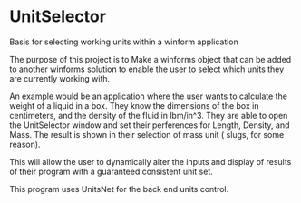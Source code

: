 # UnitSelector
Basis for selecting working units within a winform application

The purpose of this project is to Make a winforms object that can be added to another winforms solution to enable the user to select which units they are currently working with.

An example would be an application where the user wants to calculate the weight of a liquid in a box.  They know the dimensions of the box in centimeters, and the density of the fluid in lbm/in^3.
They are able to open the UnitSelector window and set their perferences for Length, Density, and Mass.  The result is shown in their selection of mass unit ( slugs, for some reason).

This will allow the user to dynamically alter the inputs and display of results of their program with a guaranteed consistent unit set.

This program uses UnitsNet for the back end units control.

